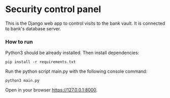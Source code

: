 # Security control panel

This is the Django web app to control visits to the bank vault. It is connected to bank's database server.

### How to run

Python3 should be already installed. Then install dependencies:
```
pip install -r requirements.txt
```
Run the python script main.py with the following console command:
```
python3 main.py
```
Open in your browser https://127.0.0.1:8000.